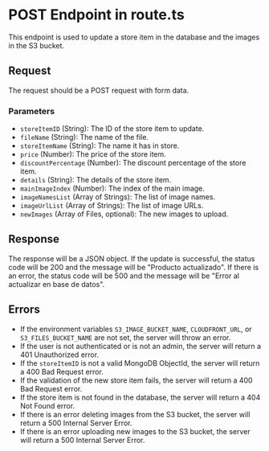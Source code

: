 # POST Endpoint in route.ts

This endpoint is used to update a store item in the database and the images in the S3 bucket.

## Request

The request should be a POST request with form data.

### Parameters

- `storeItemID` (String): The ID of the store item to update.
- `fileName` (String): The name of the file.
- `storeItemName` (String): The name it has in store.
- `price` (Number): The price of the store item.
- `discountPercentage` (Number): The discount percentage of the store item.
- `details` (String): The details of the store item.
- `mainImageIndex` (Number): The index of the main image.
- `imageNamesList` (Array of Strings): The list of image names.
- `imageUrlList` (Array of Strings): The list of image URLs.
- `newImages` (Array of Files, optional): The new images to upload.

## Response

The response will be a JSON object. If the update is successful, the status code will be 200 and the message will be "Producto actualizado". If there is an error, the status code will be 500 and the message will be "Error al actualizar en base de datos".

## Errors

- If the environment variables `S3_IMAGE_BUCKET_NAME`, `CLOUDFRONT_URL`, or `S3_FILES_BUCKET_NAME` are not set, the server will throw an error.
- If the user is not authenticated or is not an admin, the server will return a 401 Unauthorized error.
- If the `storeItemID` is not a valid MongoDB ObjectId, the server will return a 400 Bad Request error.
- If the validation of the new store item fails, the server will return a 400 Bad Request error.
- If the store item is not found in the database, the server will return a 404 Not Found error.
- If there is an error deleting images from the S3 bucket, the server will return a 500 Internal Server Error.
- If there is an error uploading new images to the S3 bucket, the server will return a 500 Internal Server Error.
